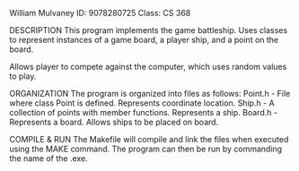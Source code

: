 William Mulvaney
ID: 9078280725
Class: CS 368

DESCRIPTION
This program implements the game battleship. Uses classes to represent instances of a game board, 
a player ship, and a point on the board. 

Allows player to compete against the computer, which uses random values to play.


ORGANIZATION
The program is organized into files as follows:
    Point.h - File where class Point is defined. Represents coordinate location.
    Ship.h - A collection of points with member functions. Represents a ship.
    Board.h - Represents a board. Allows ships to be placed on board.


COMPILE & RUN
The Makefile will compile and link the files when executed using the MAKE command. The program can then be run by commanding the name of the .exe.


